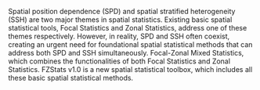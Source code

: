 Spatial position dependence (SPD) and spatial stratified heterogeneity (SSH) are two major themes in spatial statistics. Existing basic spatial statistical tools, Focal Statistics and Zonal Statistics, address one of these themes respectively. However, in reality, SPD and SSH often coexist, creating an urgent need for foundational spatial statistical methods that can address both SPD and SSH simultaneously. Focal-Zonal Mixed Statistics, which combines the functionalities of both Focal Statistics and Zonal Statistics. FZStats v1.0 is a new spatial statistical toolbox, which includes all these basic spatial statistical methods.
